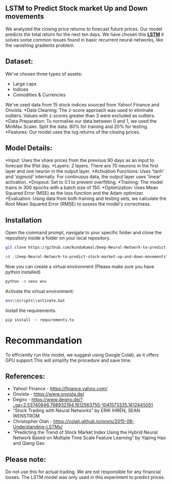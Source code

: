 ## LSTM to Predict Stock market Up and Down movements
We analyzed the closing price returns to forecast future prices. Our model predicts the total return for the next ten days.
We have chosen this [**LSTM**](https://colah.github.io/posts/2015-08-Understanding-LSTMs/)  it solves some common issues found in basic recurrent neural networks, like the vanishing gradients problem. 

## Dataset:
We've chosen three types of assets:
- Large caps
- Indices
- Comodities & Currencies

We've used data from 15 stock indices sourced from Yahoo! Finance and Onvista.
*Data Cleaning:
The z-score approach was used to eliminate outliers. Values with z-scores greater than 3 were excluded as outliers.
*Data Preparation:
To normalise our data between 0 and 1, we used the MinMax Scaler.
Split the data: 80% for training and 20% for testing.
*Features:
Our model uses the log returns of the closing prices.

## Model Details:
*Input: Uses the share prices from the previous 90 days as an input to forecast the 91st day.
*Layers: 2 layers. There are 70 neurons in the first layer and one neuron in the output layer.
*Activation Functions: Uses 'tanh' and 'sigmoid' internally.  For continuous data, the output layer uses 'linear' activation.
*Dropout: Set to 0.1 to prevent overfitting.
*Training: The model trains in 300 epochs with a batch size of 150.
*Optimization: Uses Mean Squared Error (MSE) as the loss function and the Adam optimizer.
*Evaluation:
Using data from both training and testing sets, we calculate the Root Mean Squared Error (RMSE) to assess the model's correctness.

## Installation

Open the command prompt, navigate to your specific folder and clone the repository inside a folder on your local repository. 

```bash
git clone https://github.com/KunduKamal/Deep-Neural-Network-to-predict-stock-market-up-and-down-movements.git
```
```bash
cd .\Deep-Neural-Network-to-predict-stock-market-up-and-down-movements\
```
Now you can create a virtual environment (Please make sure you have python installed)

```bash
python -m venv env
```
Activate the virtual environment:
```bash
env\\Scripts\\activate.bat
```
Install the requirements:
```bash
pip install -r requirements.tx
```
# Recommandation
To efficiently run this model, we suggest using Google Colab, as it offers GPU support.This will simplify the procedure and save time.

## References: 
- Yahoo! Finance - https://finance.yahoo.com/
- Onvista - https://www.onvista.de/
- Degiro - https://www.degiro.de/?_ga=2.53740846.768932194.1612563755-1041573335.1612445051
- “Stock Trading with Neural Networks” by ERIK IHRÉN, SEAN WENSTRÖM
- Christopher Olah - https://colah.github.io/posts/2015-08-Understanding-LSTMs/
- “Predicting the Trend of Stock Market Index Using the Hybrid Neural Network Based on Multiple Time Scale Feature Learning” by Yaping Hao and Qiang Gao

## Please note: 
Do not use this for actual trading. We are not responsible for any financial losses. The LSTM model was only used in this experiment to predict prices.